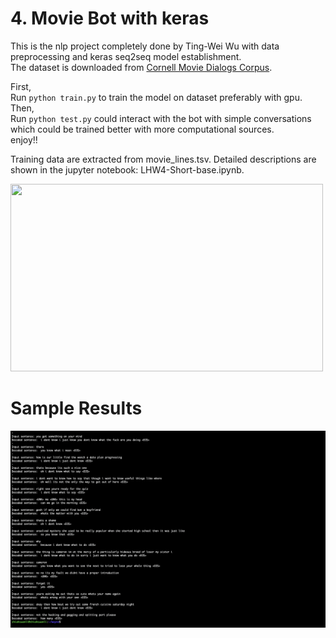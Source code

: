 <div id="part_4"></div>

# 4. Movie Bot with keras
This is the nlp project completely done by Ting-Wei Wu with data preprocessing and keras seq2seq model establishment. <br>
The dataset is downloaded from [Cornell Movie Dialogs Corpus](https://www.cs.cornell.edu/~cristian/Cornell_Movie-Dialogs_Corpus.html).

First, <br>
Run `python train.py` to train the model on dataset preferably with gpu. <br>
Then, <br>
Run `python test.py` could interact with the bot with simple conversations which could be trained better with more computational sources. <br>
enjoy!!

Training data are extracted from movie_lines.tsv. Detailed descriptions are shown in the jupyter notebook: LHW4-Short-base.ipynb.

<img src="https://cdn.technologyadvice.com/wp-content/uploads/2018/02/friendly-chatbot-700x408.jpg" width=500 height=300>

# Sample Results
<img src="example.png">
